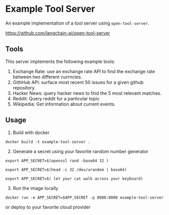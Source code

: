 # Example Tool Server

An example implementation of a tool server using `open-tool-server`.

https://github.com/langchain-ai/open-tool-server

## Tools

This server implements the following example tools:

1. Exchange Rate: use an exchange rate API to find the exchange rate between two different currncies.
2. GithHub API: surface most recent 50 issues for a given github repository.
3. Hacker News: query hacker news to find the 5 most relevant matches.
4. Reddit: Query reddit for a particular topic
5. Wikipedia: Get information about current events.

## Usage

1. Build with docker

```shell
docker build -t example-tool-server .
```

2. Generate a secret using your favorite random number generator


```shell
export APP_SECRET=$(openssl rand -base64 32 )
```

```shell
export APP_SECRET=$(head -c 32 /dev/urandom | base64)
```

```shell
export APP_SECRET=$( let your cat walk across your keyboard)
```


3. Run the image locally

```shell
docker run -e APP_SECRET=$APP_SECRET -p 8080:8080 example-tool-server
```


or deploy to your favorite cloud provider
